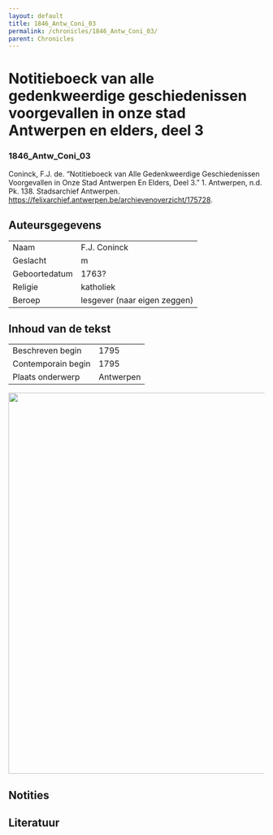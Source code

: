 ```yaml
---
layout: default
title: 1846_Antw_Coni_03
permalink: /chronicles/1846_Antw_Coni_03/
parent: Chronicles
--- 
```



# Notitieboeck van alle gedenkweerdige geschiedenissen voorgevallen in onze stad Antwerpen en elders, deel 3 

### 1846_Antw_Coni_03 

Coninck, F.J. de. “Notitieboeck van Alle Gedenkweerdige Geschiedenissen Voorgevallen in Onze Stad Antwerpen En Elders, Deel 3.” 1. Antwerpen, n.d. Pk. 138. Stadsarchief Antwerpen. https://felixarchief.antwerpen.be/archievenoverzicht/175728. 

## Auteursgegevens 

| | | 
| --------------- | --------------- | 
| Naam | F.J. Coninck | 
| Geslacht | m | 
| Geboortedatum | 1763? | 
| Religie | katholiek | 
| Beroep | lesgever (naar eigen zeggen) | 

## Inhoud van de tekst 

| | | 
| --------------- | --------------- | 
| Beschreven begin | 1795 | 
| Contemporain begin | 1795 | 
| Plaats onderwerp | Antwerpen | 

[<img src="..\..\barplots_chronicles\1846_Antw_Coni_03.jpg" width="750"/>](..\..\barplots_chronicles\1846_Antw_Coni_03.jpg) 

## Notities 

## Literatuur 

